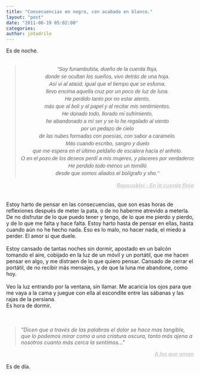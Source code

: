 ```yaml
---
title: "Consecuencias en negro, con acabado en blanco."
layout: "post"
date: "2011-06-19 05:02:00"
categories: 
author: jotadrilo
---
```


<div class="css-full-post-content js-full-post-content">
Es de noche.<br /><br /><blockquote><div style="text-align: center;"><pre><i><span style="font-family: arial,tahoma,verdana; font-size: 14px; line-height: 20px;">"Soy funambulsta, dueño de la cuerda floja,<br />donde se ocultan los sueños, vivo detrás de una hoja.<br />Así vi al ataúd, igual que el tiempo que se esfuma,<br />llevo encima aquella cruz por un poco de luz de luna.<br />He perdido tanto por no estar atento,<br />más que al boli y al papel y al recitar mis sentimientos.<br />He donado todo, llorado mi sufrimiento,<br />he abandonado a mí ser y se lo he regalado al viento<br />por un pedazo de cielo<br />de las nubes formadas con poesías, con sabor a caramelo.<br />Más cuando escribo, sangro y duelo<br />que me espera en el último peldaño de escalera hacía el anhelo.<br />O en el pozo de los deseos perdí a mis mujeres, y placeres por verdaderos trofeos.<br />He perdido todo menos un tornilló<br />desde que somos aliados el bolígrafo y sho."</span></i></pre></div></blockquote><div style="color: #cccccc; text-align: right;"><b><u><i>Rapsusklei - En la cuerda floja </i></u></b></div><div style="text-align: right;"><br /><br /></div><div style="text-align: left;">Estoy harto de pensar en las consecuencias, que son esas horas de reflexiones después de meter la pata, o de no haberme atrevido a meterla. De no disfrutar de lo que puedo tener y tengo, de lo que me pierdo y pierdo, y de lo que me falta y hace falta. Estoy harto hasta de pensar en ellas, hasta cuando aún no he hecho nada. Eso es lo malo, no hacer nada, el miedo a perder. El amor si que duele.</div><div style="text-align: left;"><br /></div><div style="text-align: left;">Estoy cansado de tantas noches sin dormir, apostado en un balcón tomando el aire, cobijado en la luz de un móvil y un portátil, que me hacen pensar en algo, y me distraen de lo que quiero pensar. Cansado de cerrar el portátil, de no recibir más mensajes, y de que la luna me abandone, como hoy.</div><br />Veo la luz entrando por la ventana, sin llamar. Me acaricia los ojos para que me vaya a la cama y juegue con ella al escondite entre las sábanas y las rajas de la persiana.<br />Es hora de dormir.<br /><br /><div style="text-align: left;"><br /></div><blockquote><div style="text-align: left;"><i>"Dicen que a través  de las palabras el dolor se hace mas tangible, que lo podemos mirar  como a una criatura oscura, tanto más ajena a nosotros cuanto más cerca  la sentimos..."</i></div></blockquote><div style="color: #cccccc; text-align: right;"><b><i><u>A los que aman</u></i></b></div><br />Es de día.
</div>
